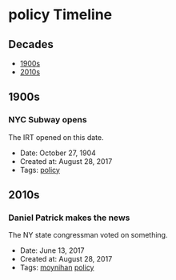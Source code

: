# policy Timeline
## Decades
- [1900s](#1900s)
- [2010s](#2010s)
## 1900s
### NYC Subway opens

The IRT opened on this date.
- Date: October 27, 1904
- Created at: August 28, 2017
- Tags: [policy](../tags/policy.md)
## 2010s
### Daniel Patrick makes the news

The NY state congressman voted on something.
- Date: June 13, 2017
- Created at: August 28, 2017
- Tags: [moynihan](../tags/moynihan.md) [policy](../tags/policy.md)
